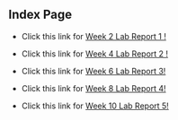## Index Page 



- Click this link for [Week 2 Lab Report 1 !](https://hhundhausen.github.io/CSE15L-LabReports/lab-report-1-week-2.html)

- Click this link for [Week 4 Lab Report 2 !](https://hhundhausen.github.io/CSE15L-LabReports/lab-report-2-week-4.html)


- Click this link for [Week 6 Lab Report 3!](https://hhundhausen.github.io/CSE15L-LabReports/lab-report-3-week-6.html)

- Click this link for [Week 8 Lab Report 4!](https://hhundhausen.github.io/CSE15L-LabReports/lab-report-4-week-8.html)

- Click this link for [Week 10 Lab Report 5!](https://hhundhausen.github.io/CSE15L-LabReports/lab-report-5-week-10.html)


















